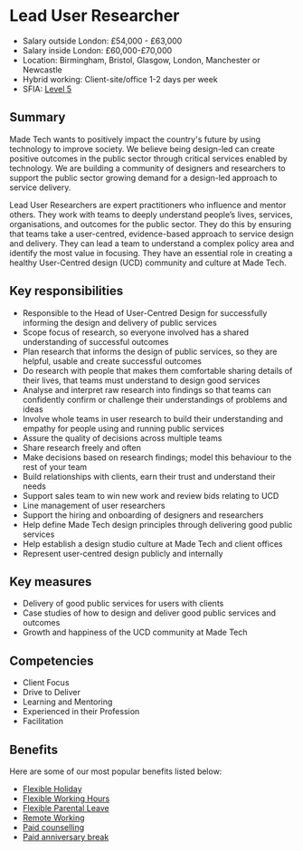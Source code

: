 # Lead User Researcher

- Salary outside London: £54,000 - £63,000
- Salary inside London: £60,000-£70,000 
- Location: Birmingham, Bristol, Glasgow, London, Manchester or Newcastle
- Hybrid working: Client-site/office 1-2 days per week
- SFIA: [Level 5](https://sfia-online.org/en/sfia-7/responsibilities/level-5)

## Summary

Made Tech wants to positively impact the country's future by using technology to improve society. We believe being design-led can create positive outcomes in the public sector through critical services enabled by technology. We are building a community of designers and researchers to support the public sector growing demand for a design-led approach to service delivery. 

Lead User Researchers are expert practitioners who influence and mentor others. They work with teams to deeply understand people’s lives, services, organisations, and outcomes for the public sector. They do this by ensuring that teams take a user-centred, evidence-based approach to service design and delivery. They can lead a team to understand a complex policy area and identify the most value in focusing. They have an essential role in creating a healthy User-Centred design (UCD) community and culture at Made Tech. 


## Key responsibilities 

- Responsible to the Head of User-Centred Design for successfully informing the design and delivery of public services
- Scope focus of research, so everyone involved has a shared understanding of successful outcomes 
- Plan research that informs the design of public services, so they are helpful, usable and create successful outcomes
- Do research with people that makes them comfortable sharing details of their lives, that teams must understand to design good services
- Analyse and interpret raw research into findings so that teams can confidently confirm or challenge their understandings of problems and ideas
- Involve whole teams in user research to build their understanding and empathy for people using and running public services
- Assure the quality of decisions across multiple teams 
- Share research freely and often
- Make decisions based on research findings; model this behaviour to the rest of your team
- Build relationships with clients, earn their trust and understand their needs
- Support sales team to win new work and review bids relating to UCD
- Line management of user researchers
- Support the hiring and onboarding of designers and researchers
- Help define Made Tech design principles through delivering good public services
- Help establish a design studio culture at Made Tech and client offices
- Represent user-centred design publicly and internally

## Key measures

- Delivery of good public services for users with clients
- Case studies of how to design and deliver good public services and outcomes
- Growth and happiness of the UCD community at Made Tech

## Competencies 

- Client Focus
- Drive to Deliver
- Learning and Mentoring
- Experienced in their Profession
- Facilitation

## Benefits

Here are some of our most popular benefits listed below:

- [Flexible Holiday](../benefits/flexible_holiday.md)
- [Flexible Working Hours](../benefits/working_hours.md)
- [Flexible Parental Leave](../guides/welfare/parental_leave.md)
- [Remote Working](../benefits/remote_working.md)
- [Paid counselling](../guides/welfare/paid_counselling.md)
- [Paid anniversary break](../benefits/paid_anniversary_break.md)
